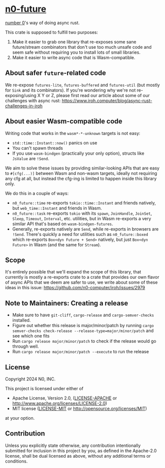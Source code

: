 # [n0-future](https://m.youtube.com/watch?v=enGlMJZOi2I&t=147s)

[number 0]'s way of doing async rust.

This crate is supposed to fulfill two purposes:
1. Make it easier to grab one library that re-exposes some sane future/stream combinators that don't use too much unsafe code and seem safe without requiring you to install lots of small libraries.
2. Make it easier to write async code that is Wasm-compatible.

## About safer `future`-related code

We re-expose `futures-lite`, `futures-buffered` and `futures-util` (but mostly for `Sink` and its combinators).
If you're wondering why we're not re-exposing/using X Y or Z, please first read our article about some of our challenges with async rust: https://www.iroh.computer/blog/async-rust-challenges-in-iroh

## About easier Wasm-compatible code

Writing code that works in the `wasm*-*-unknown` targets is not easy:
- `std::time::Instant::now()` panics on use
- You can't spawn threads
- If you use `wasm-bindgen` (practically your only option), structs like `JsValue` are `!Send`.

We aim to solve these issues by providing similar-looking APIs that are easy to `#[cfg(...)]` between Wasm and non-wasm targets, ideally not requiring any cfg at all, but instead the cfg-ing is limited to happen inside this library only.

We do this in a couple of ways:
- `n0_future::time` re-exports `tokio::time::Instant` and friends natively, but `web_time::Instant` and friends in Wasm.
- `n0_future::task` re-exports `tokio` with its `spawn`, `JoinHandle`, `JoinSet`, `Sleep`, `Timeout`, `Interval`, etc. utilities, but in Wasm re-exports a very similar API that's based on `wasm-bindgen-futures`.
- Generally, re-exports natively are `Send`, while re-exports in browsers are `!Send`. There's quickly a need for utilities such as `n0_future::boxed` which re-exports `Box<dyn Future + Send>` natively, but just `Box<dyn Future>` in Wasm (and the same for `Stream`).

## Scope

It's entirely possible that we'll expand the scope of this library, that currently is mostly a re-exports crate to a crate that provides our own flavor of async APIs that we deem are safer to use, we write about some of these ideas in this issue: https://github.com/n0-computer/iroh/issues/2979

## Note to Maintainers: Creating a release

- Make sure to have `git-cliff`, `cargo-release` and `cargo-semver-checks` installed.
- Figure out whether this release is major/minor/patch by running `cargo semver-checks check-release --release-type=major/minor/patch` and see which one fits
- Run `cargo release major/minor/patch` to check if the release would go through well.
- Run `cargo release major/minor/patch --execute` to run the release

## License

Copyright 2024 N0, INC.

This project is licensed under either of

 * Apache License, Version 2.0, ([LICENSE-APACHE](LICENSE-APACHE) or
   http://www.apache.org/licenses/LICENSE-2.0)
 * MIT license ([LICENSE-MIT](LICENSE-MIT) or
   http://opensource.org/licenses/MIT)

at your option.

## Contribution

Unless you explicitly state otherwise, any contribution intentionally submitted for inclusion in this project by you, as defined in the Apache-2.0 license, shall be dual licensed as above, without any additional terms or conditions.

[number 0]: https://n0.computer
